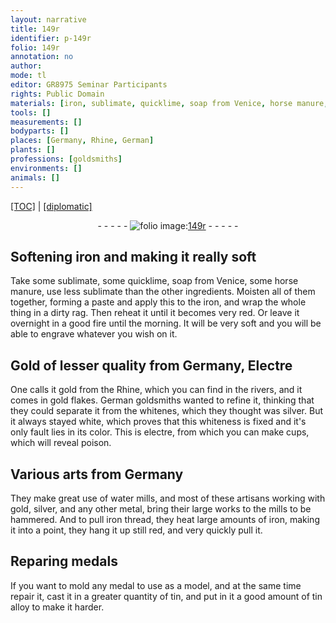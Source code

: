```yaml
---
layout: narrative
title: 149r
identifier: p-149r
folio: 149r
annotation: no
author:
mode: tl
editor: GR8975 Seminar Participants
rights: Public Domain
materials: [iron, sublimate, quicklime, soap from Venice, horse manure, Electre, gold, silver, electre, iron thread, tin, tin alloy]
tools: []
measurements: []
bodyparts: []
places: [Germany, Rhine, German]
plants: []
professions: [goldsmiths]
environments: []
animals: []
---
```


<p><a href="{{ site.baseurl }}/translation/" target="_blank">[TOC]</a> | <a href="{{ site.baseurl }}/texts/p-149r_tc/">[diplomatic]</a></p><div class="folio" align="center">- - - - - <a href="http://gallica.bnf.fr/ark:/12148/btv1b10500001g/f303.image" target="_blank"><img src="https://cu-mkp.github.io/2017-workshop-edition/assets/photo-icon.png" alt="folio image: " style="display:inline-block; margin-bottom:-3px;"/>149r</a> - - - - - </div>  
  

## Softening <span class="m">iron</span> and making it really soft

 
Take some <span class="m">sublimate</span>, some <span class="m">quicklime</span>, <span class="m">soap from Venice</span>, some <span class="m">horse manure</span>, use less <span class="m">sublimate</span> than the other ingredients. Moisten all of them together, forming a paste and apply this to the <span class="m">iron</span>, and wrap the whole thing in a dirty rag. Then reheat it until it becomes very red. Or leave it overnight in a good fire until the morning. It will be very soft and you will be able to engrave whatever you wish on it.

 
  

## Gold of lesser quality from <span class="pl">Germany</span>, <span class="m">Electre</span>

 
One calls it <span class="m">gold</span> from the <span class="pl">Rhine</span>, which you can find in the rivers, and it comes in gold flakes. <span class="pl">German</span> <span class="pro">goldsmiths</span> wanted to refine it, thinking that they could separate it from the whitenes, which they thought was <span class="m">silver</span>. But it always stayed white, which proves that this whiteness is fixed and it's only fault lies in its color. This is <span class="m">electre</span>, from which you can make cups, which will reveal poison.

 
  

## Various arts from <span class="pl">Germany</span>

 
They make great use of water mills, and most of these artisans working with <span class="m">gold</span>, <span class="m">silver</span>, and any other metal, bring their large works to the mills to be hammered. And to pull <span class="m">iron thread</span>, they heat large amounts of <span class="m">iron</span>, making it into a point, they hang it up still red, and very quickly pull it.

 
  

## Reparing medals

 
If you want to mold any medal to use as a model, and at the same time repair it, cast it in a greater quantity of <span class="m">tin</span>, and put in it a good amount of <span class="m">tin alloy</span> to make it harder.


